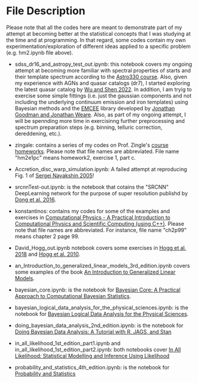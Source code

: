 # File Description

Please note that all the codes here are meant to demonstrate part of my attempt at becoming better at the statistical concepts that I was studying at the time and at programming. In that regard, some codes contain my own experimentation/exploration of different ideas applied to a specific problem (e.g. hm2.ipynb file above).

- sdss_dr16_and_astropy_test_out.ipynb: this notebook covers my ongoing attempt at becoming more familiar with spectral properties of starts and their template spectrum according to the [Astro330 course](https://astro-330.github.io/Lab5/Lab5_solutions.html). Also, given my experience with AGNs and quasar catalogs (dr7), I started exploring the latest quasar catalog by [Wu and Shen 2022](https://iopscience.iop.org/article/10.3847/1538-4365/ac9ead). In addition, I am tryig to exercise some simple fittings (i.e. just the gaussian components and not including the underlying continuum emission and iron templates) using Bayesian methods and the [EMCEE](https://emcee.readthedocs.io/en/stable/) library developed by [Jonathan Goodman and Jonathan Weare](https://msp.org/camcos/2010/5-1/p04.xhtml). Also, as part of my ongoing attempt, I will be spennding more time in exercisinng further preprocessing and spectrum preparation steps (e.g. binning, telluric correction, dereddening, etc.).

- zingale: contains a series of my codes on Prof. Zingle's [course homeworks](http://bender.astro.sunysb.edu/classes/numerical_methods/). Please note that file names are abbreviated. File name "hm2e1pc" means homework2, exercise 1, part c.

- Accretion_disc_warp_simulation.ipynb: A failed attempt at reproducing Fig. 1 of [Sergei Nayakshin 2005](https://academic.oup.com/mnras/article/359/2/545/987221?login=false)!

- srcnnTest-out.ipynb: is the notebook that cotains the "SRCNN" DeepLearning network for the purpose of super resolution publishd by [Dong et al. 2016](https://link.springer.com/chapter/10.1007/978-3-319-46475-6_25).

- konstantinos: contains my codes for some of the examples and exercises in [Computational Physics - A Practical Introduction to Computational Physics and Scientific Computing (using C++)](https://www.amazon.com/Computational-Physics-Practical-Introduction-Scientific/dp/1365583228/ref=d_pd_sbs_vft_none_sccl_2_1/141-6523749-4384434?pd_rd_w=NZKn6&content-id=amzn1.sym.3676f086-9496-4fd7-8490-77cf7f43f846&pf_rd_p=3676f086-9496-4fd7-8490-77cf7f43f846&pf_rd_r=T2NA24GDW1C9M9HBNF1P&pd_rd_wg=cDZqB&pd_rd_r=433721da-8616-4c37-bc18-261763132bf1&pd_rd_i=1365583228&psc=1). Please note that file names are abbreviated. For instance, file name "ch2p99" means chapter 2 page 99.

- David_Hogg_out.ipynb notebook covers some exercises in [Hogg et al. 2018](https://iopscience.iop.org/article/10.3847/1538-4365/aab76e/pdf) and [Hogg et al. 2010](https://arxiv.org/abs/1008.4686).

- an_Introduction_to_generalized_linear_models_3rd_edition.ipynb covers some examples of the book [An Introduction to Generalized Linear Models](https://www.amazon.com/Introduction-Generalized-Chapman-Statistical-Science/dp/1584889500).

- bayesian_core.ipynb: is the notebook for [Bayesian Core: A Practical Approach to Computational Bayesian Statistics](https://www.amazon.com/Bayesian-Core-Practical-Computational-Statistics/dp/0387389792).

- bayesian_logical_data_analysis_for_the_physical_sciences.ipynb: is the notebook for [Bayesian Logical Data Analysis for the Physical Sciences](https://www.amazon.com/Bayesian-Logical-Analysis-Physical-Sciences/dp/0521150124).

- doing_bayesian_data_analysis_2nd_edition.ipynb: is the notebook for [Doing Bayesian Data Analysis: A Tutorial with R, JAGS, and Stan](https://www.amazon.com/Doing-Bayesian-Data-Analysis-Tutorial/dp/0124058884/ref=sr_1_1?keywords=doing+bayesian+data+analysis&qid=1675802690&s=books&sprefix=doing+bayesina+,stripbooks-intl-ship,177&sr=1-1)

- in_all_likelihood_1st_edition_part1.ipynb and in_all_likelihood_1st_edition_part2.ipynb: both notebooks cover [In All Likelihood: Statistical Modelling and Inference Using Likelihood](https://www.amazon.com/All-Likelihood-Statistical-Modelling-Inference-ebook/dp/B00BG8HTTK/ref=sr_1_1?crid=NDB988VKG6NY&keywords=In+all+likelihood&qid=1675878212&s=books&sprefix=in+all+likelihood,stripbooks-intl-ship,165&sr=1-1)

- probability_and_statistics_4th_edition.ipynb: is the notebook for [Probability and Statistics](https://www.amazon.com/Probability-Statistics-4th-Morris-DeGroot/dp/0321500466)

